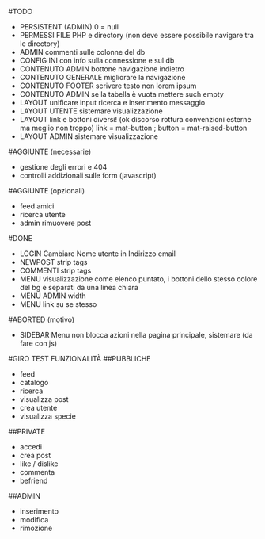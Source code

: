 #TODO
- PERSISTENT (ADMIN) 0 = null
- PERMESSI FILE PHP e directory (non deve essere possibile navigare tra le directory)
- ADMIN commenti sulle colonne del db
- CONFIG INI con info sulla connessione e sul db
- CONTENUTO ADMIN bottone navigazione indietro
- CONTENUTO GENERALE migliorare la navigazione
- CONTENUTO FOOTER scrivere testo non lorem ipsum
- CONTENUTO ADMIN se la tabella è vuota mettere such empty
- LAYOUT unificare input ricerca e inserimento messaggio
- LAYOUT UTENTE sistemare visualizzazione
- LAYOUT link e bottoni diversi! (ok discorso rottura convenzioni esterne ma meglio non troppo) link = mat-button ; button = mat-raised-button
- LAYOUT ADMIN sistemare visualizzazione

#AGGIUNTE (necessarie)
- gestione degli errori e 404
- controlli addizionali sulle form (javascript)

#AGGIUNTE (opzionali)
- feed amici
- ricerca utente
- admin rimuovere post

#DONE
- LOGIN Cambiare Nome utente in Indirizzo email
- NEWPOST strip tags
- COMMENTI strip tags
- MENU visualizzazione come elenco puntato, i bottoni dello stesso colore del bg e separati da una linea chiara
- MENU ADMIN width
- MENU link su se stesso

#ABORTED (motivo)
- SIDEBAR Menu non blocca azioni nella pagina principale, sistemare (da fare con js)

#GIRO TEST FUNZIONALITÀ
##PUBBLICHE
- feed
- catalogo
- ricerca
- visualizza post
- crea utente
- visualizza specie

##PRIVATE
- accedi
- crea post
- like / dislike
- commenta
- befriend

##ADMIN
- inserimento
- modifica
- rimozione